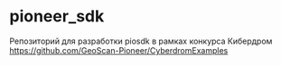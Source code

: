 # pioneer_sdk
Репозиторий для разработки piosdk в рамках конкурса Кибердром
https://github.com/GeoScan-Pioneer/CyberdromExamples